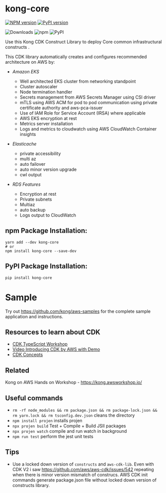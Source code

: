 # kong-core

[![NPM version](https://badge.fury.io/js/kong-core.svg)](https://badge.fury.io/js/kong-core)
[![PyPI version](https://badge.fury.io/py/kong-core.svg)](https://badge.fury.io/py/kong-core)

![Downloads](https://img.shields.io/badge/-DOWNLOADS:-brightgreen?color=gray)
![npm](https://img.shields.io/npm/dt/kong-core?label=npm&color=orange)
![PyPI](https://img.shields.io/pypi/dm/kong-core?label=pypi&color=blue)

Use this Kong CDK Construct Library to deploy Core common infrastructural constructs .

This CDK library automatically creates and configures recommended architecture on AWS by:

* *Amazon EKS*

  * Well architected EKS cluster from networking standpoint
  * Cluster autoscaler
  * Node termination handler
  * Secrets management from AWS Secrets Manager using CSI driver
  * mTLS using AWS ACM for pod to pod communication using private certificate authority and aws-pca-issuer
  * Use of IAM Role for Service Account (IRSA) where applicable
  * AWS EKS encryption at rest
  * Metrics server installation
  * Logs and metrics to cloudwatch using AWS CloudWatch Container insights
* *Elasticache*

  * private accessibility
  * multi az
  * auto failover
  * auto minor version upgrade
  * cwl output
* *RDS Features*

  * Encryption at rest
  * Private subnets
  * Multiaz
  * auto backup
  * Logs output to CloudWatch

## npm Package Installation:

```
yarn add --dev kong-core
# or
npm install kong-core --save-dev
```

## PyPI Package Installation:

```
pip install kong-core
```

# Sample

Try out https://github.com/kong/aws-samples for the complete sample application and instructions.

## Resources to learn about CDK

* [CDK TypeScript Workshop](https://cdkworkshop.com/20-typescript.html)
* [Video Introducing CDK by AWS with Demo](https://youtu.be/ZWCvNFUN-sU)
* [CDK Concepts](https://youtu.be/9As_ZIjUGmY)

## Related

Kong on AWS Hands on Workshop - https://kong.awsworkshop.io/

## Useful commands

* `rm -rf node_modules && rm package.json && rm package-lock.json && rm yarn.lock && rm tsconfig.dev.json` cleans the directory
* `npm install projen` installs projen
* `npx projen build`   Test + Compile + Build JSII packages
* `npx projen watch`   compile and run watch in background
* `npm run test`    perform the jest unit tests

## Tips

* Use a locked down version of `constructs` and `aws-cdk-lib`. Even with CDK V2 i saw https://github.com/aws/aws-cdk/issues/542 repeating when there is minor version mismatch of construcs. AWS CDK init commands generate package.json file without locked down version of constructs library.
